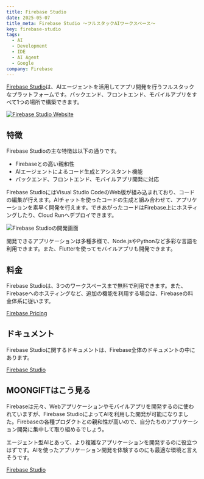 ```yaml
---
title: Firebase Studio
date: 2025-05-07
title_meta: Firebase Studio 〜フルスタックAIワークスペース〜
key: firebase-studio
tags:
  - AI
  - Development
  - IDE
  - AI Agent
  - Google
company: Firebase
---
```


[Firebase Studio](https://firebase.studio/)は、AIエージェントを活用してアプリ開発を行うフルスタックなプラットフォームです。バックエンド、フロントエンド、モバイルアプリをすべて1つの場所で構築できます。

[![Firebase Studio Website](/img/services/firebase-studio.jpg)](https://firebase.studio/)

<!--more-->

## 特徴

Firebase Studioの主な特徴は以下の通りです。

- Firebaseとの高い親和性
- AIエージェントによるコード生成とアシスタント機能
- バックエンド、フロントエンド、モバイルアプリ開発に対応

Firebase StudioにはVisual Studio CodeのWeb版が組み込まれており、コードの編集が行えます。AIチャットを使ったコードの生成と組み合わせて、アプリケーションを素早く開発を行えます。できあがったコードはFirebase上にホスティングしたり、Cloud Runへデプロイできます。

![Firebase Studioの開発画面](/img/services/firebase-studio-2.jpg)

開発できるアプリケーションは多種多様で、Node.jsやPythonなど多彩な言語を利用できます。また、Flutterを使ってモバイルアプリも開発できます。

## 料金

Firebase Studioは、3つのワークスペースまで無料で利用できます。また、Firebaseへのホスティングなど、追加の機能を利用する場合は、Firebaseの料金体系に従います。

[Firebase Pricing](https://firebase.google.com/pricing?hl=ja)

## ドキュメント

Firebase Studioに関するドキュメントは、Firebase全体のドキュメントの中にあります。

[Firebase Studio](https://firebase.google.com/docs/studio?hl=ja)

## MOONGIFTはこう見る

Firebaseは元々、Webアプリケーションやモバイルアプリを開発するのに使われていますが、Firebase StudioによってAIを利用した開発が可能になりました。Firebaseの各種プロダクトとの親和性が高いので、自分たちのアプリケーション開発に集中して取り組めるでしょう。

エージェント型AIとあって、より複雑なアプリケーションを開発するのに役立つはずです。AIを使ったアプリケーション開発を体験するのにも最適な環境と言えそうです。

[Firebase Studio](https://firebase.studio/)
